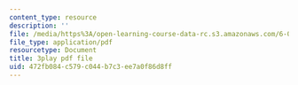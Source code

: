 ```yaml
---
content_type: resource
description: ''
file: /media/https%3A/open-learning-course-data-rc.s3.amazonaws.com/6-042j-mathematics-for-computer-science-fall-2010/472fb084c579c044b7c3ee7a0f86d8ff_E6FbvM-FGZ8.pdf
file_type: application/pdf
resourcetype: Document
title: 3play pdf file
uid: 472fb084-c579-c044-b7c3-ee7a0f86d8ff
---
```

